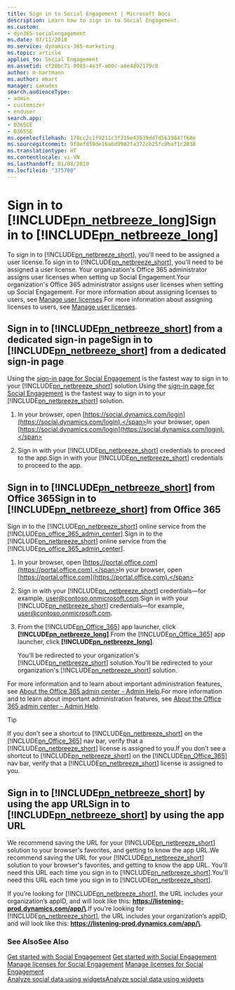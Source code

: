 ```yaml
---
title: Sign in to Social Engagement | Microsoft Docs
description: Learn how to sign in to Social Engagement.
ms.custom:
- dyn365-socialengagement
ms.date: 07/11/2018
ms.service: dynamics-365-marketing
ms.topic: article
applies_to: Social Engagement
ms.assetid: cf28bc71-9085-4e3f-a00c-a6e4d92179c8
author: m-hartmann
ms.author: mhart
manager: sakudes
search.audienceType:
- admin
- customizer
- enduser
search.app:
- D365CE
- D365SE
ms.openlocfilehash: 178cc2c1f9211c3f319e43039dd7d5639847f68e
ms.sourcegitcommit: 9f0efd59de16a6d9902fa372cb25fc0baf1c2838
ms.translationtype: HT
ms.contentlocale: vi-VN
ms.lasthandoff: 01/08/2019
ms.locfileid: "375708"
---
```

# <a name="sign-in-to-includepnnetbreezelongincludespn-social-engagement-longmd"></a><span data-ttu-id="e91e6-103">Sign in to [!INCLUDE[pn_netbreeze_long](../includes/pn-social-engagement-long.md)]</span><span class="sxs-lookup"><span data-stu-id="e91e6-103">Sign in to [!INCLUDE[pn_netbreeze_long](../includes/pn-social-engagement-long.md)]</span></span>

<span data-ttu-id="e91e6-104">To sign in to [!INCLUDE[pn_netbreeze_short](../includes/pn-social-engagement-short.md)], you'll need to be assigned a user license.</span><span class="sxs-lookup"><span data-stu-id="e91e6-104">To sign in to [!INCLUDE[pn_netbreeze_short](../includes/pn-social-engagement-short.md)], you'll need to be assigned a user license.</span></span> <span data-ttu-id="e91e6-105">Your organization's Office 365 administrator assigns user licenses when setting up Social Engagement.</span><span class="sxs-lookup"><span data-stu-id="e91e6-105">Your organization's Office 365 administrator assigns user licenses when setting up Social Engagement.</span></span> <span data-ttu-id="e91e6-106">For more information about assigning licenses to users, see [Manage user licenses](manage-licenses.md).</span><span class="sxs-lookup"><span data-stu-id="e91e6-106">For more information about assigning licenses to users, see [Manage user licenses](manage-licenses.md).</span></span>  
  
## <a name="sign-in-to-includepnnetbreezeshortincludespn-social-engagement-shortmd-from-a-dedicated-sign-in-page"></a><span data-ttu-id="e91e6-107">Sign in to [!INCLUDE[pn_netbreeze_short](../includes/pn-social-engagement-short.md)] from a dedicated sign-in page</span><span class="sxs-lookup"><span data-stu-id="e91e6-107">Sign in to [!INCLUDE[pn_netbreeze_short](../includes/pn-social-engagement-short.md)] from a dedicated sign-in page</span></span>

<span data-ttu-id="e91e6-108">Using the [sign-in page for Social Engagement](https://social.dynamics.com/login) is the fastest way to sign in to your [!INCLUDE[pn_netbreeze_short](../includes/pn-social-engagement-short.md)] solution.</span><span class="sxs-lookup"><span data-stu-id="e91e6-108">Using the [sign-in page for Social Engagement](https://social.dynamics.com/login) is the fastest way to sign in to your [!INCLUDE[pn_netbreeze_short](../includes/pn-social-engagement-short.md)] solution.</span></span>

1. <span data-ttu-id="e91e6-109">In your browser, open [https://social.dynamics.com/login](https://social.dynamics.com/login).</span><span class="sxs-lookup"><span data-stu-id="e91e6-109">In your browser, open [https://social.dynamics.com/login](https://social.dynamics.com/login).</span></span>

2. <span data-ttu-id="e91e6-110">Sign in with your [!INCLUDE[pn_netbreeze_short](../includes/pn-social-engagement-short.md)] credentials to proceed to the app.</span><span class="sxs-lookup"><span data-stu-id="e91e6-110">Sign in with your [!INCLUDE[pn_netbreeze_short](../includes/pn-social-engagement-short.md)] credentials to proceed to the app.</span></span>

## <a name="sign-in-to-includepnnetbreezeshortincludespn-social-engagement-shortmd-from-office-365"></a><span data-ttu-id="e91e6-111">Sign in to [!INCLUDE[pn_netbreeze_short](../includes/pn-social-engagement-short.md)] from Office 365</span><span class="sxs-lookup"><span data-stu-id="e91e6-111">Sign in to [!INCLUDE[pn_netbreeze_short](../includes/pn-social-engagement-short.md)] from Office 365</span></span>

<span data-ttu-id="e91e6-112">Sign in to the [!INCLUDE[pn_netbreeze_short](../includes/pn-social-engagement-short.md)] online service from the [!INCLUDE[pn_office_365_admin_center](../includes/pn-office-365-admin-center.md)].</span><span class="sxs-lookup"><span data-stu-id="e91e6-112">Sign in to the [!INCLUDE[pn_netbreeze_short](../includes/pn-social-engagement-short.md)] online service from the [!INCLUDE[pn_office_365_admin_center](../includes/pn-office-365-admin-center.md)].</span></span>  
  
1. <span data-ttu-id="e91e6-113">In your browser, open [https://portal.office.com](https://portal.office.com).</span><span class="sxs-lookup"><span data-stu-id="e91e6-113">In your browser, open [https://portal.office.com](https://portal.office.com).</span></span>  
  
2. <span data-ttu-id="e91e6-114">Sign in with your [!INCLUDE[pn_netbreeze_short](../includes/pn-social-engagement-short.md)] credentials—for example, user@contoso.onmicrosoft.com.</span><span class="sxs-lookup"><span data-stu-id="e91e6-114">Sign in with your [!INCLUDE[pn_netbreeze_short](../includes/pn-social-engagement-short.md)] credentials—for example, user@contoso.onmicrosoft.com.</span></span>  
  
3. <span data-ttu-id="e91e6-115">From the [!INCLUDE[pn_Office_365](../includes/pn-office-365.md)] app launcher, click **[!INCLUDE[pn_netbreeze_long](../includes/pn-social-engagement-long.md)]**.</span><span class="sxs-lookup"><span data-stu-id="e91e6-115">From the [!INCLUDE[pn_Office_365](../includes/pn-office-365.md)] app launcher, click **[!INCLUDE[pn_netbreeze_long](../includes/pn-social-engagement-long.md)]**.</span></span>  
  
    <span data-ttu-id="e91e6-116">You'll be redirected to your organization's [!INCLUDE[pn_netbreeze_short](../includes/pn-social-engagement-short.md)] solution.</span><span class="sxs-lookup"><span data-stu-id="e91e6-116">You'll be redirected to your organization's [!INCLUDE[pn_netbreeze_short](../includes/pn-social-engagement-short.md)] solution.</span></span>  
  
<span data-ttu-id="e91e6-117">For more information and to learn about important administration features, see [About the Office 365 admin center - Admin Help](https://support.office.com/article/About-the-Office-365-admin-center-Admin-Help-58537702-d421-4d02-8141-e128e3703547).</span><span class="sxs-lookup"><span data-stu-id="e91e6-117">For more information and to learn about important administration features, see [About the Office 365 admin center - Admin Help](https://support.office.com/article/About-the-Office-365-admin-center-Admin-Help-58537702-d421-4d02-8141-e128e3703547).</span></span>  
  
> [!TIP]
>  <span data-ttu-id="e91e6-118">If you don’t see a shortcut to [!INCLUDE[pn_netbreeze_short](../includes/pn-social-engagement-short.md)] on the [!INCLUDE[pn_Office_365](../includes/pn-office-365.md)] nav bar, verify that a [!INCLUDE[pn_netbreeze_short](../includes/pn-social-engagement-short.md)] license is assigned to you.</span><span class="sxs-lookup"><span data-stu-id="e91e6-118">If you don’t see a shortcut to [!INCLUDE[pn_netbreeze_short](../includes/pn-social-engagement-short.md)] on the [!INCLUDE[pn_Office_365](../includes/pn-office-365.md)] nav bar, verify that a [!INCLUDE[pn_netbreeze_short](../includes/pn-social-engagement-short.md)] license is assigned to you.</span></span>  
  
## <a name="sign-in-to-includepnnetbreezeshortincludespn-social-engagement-shortmd-by-using-the-app-url"></a><span data-ttu-id="e91e6-119">Sign in to [!INCLUDE[pn_netbreeze_short](../includes/pn-social-engagement-short.md)] by using the app URL</span><span class="sxs-lookup"><span data-stu-id="e91e6-119">Sign in to [!INCLUDE[pn_netbreeze_short](../includes/pn-social-engagement-short.md)] by using the app URL</span></span>  

<span data-ttu-id="e91e6-120">We recommend saving the URL for your [!INCLUDE[pn_netbreeze_short](../includes/pn-social-engagement-short.md)] solution to your browser's favorites, and getting to know the app URL.</span><span class="sxs-lookup"><span data-stu-id="e91e6-120">We recommend saving the URL for your [!INCLUDE[pn_netbreeze_short](../includes/pn-social-engagement-short.md)] solution to your browser's favorites, and getting to know the app URL.</span></span> <span data-ttu-id="e91e6-121">You'll need this URL each time you sign in to [!INCLUDE[pn_netbreeze_short](../includes/pn-social-engagement-short.md)].</span><span class="sxs-lookup"><span data-stu-id="e91e6-121">You'll need this URL each time you sign in to [!INCLUDE[pn_netbreeze_short](../includes/pn-social-engagement-short.md)].</span></span>  
  
<span data-ttu-id="e91e6-122">If you’re looking for [!INCLUDE[pn_netbreeze_short](../includes/pn-social-engagement-short.md)], the URL includes your organization’s appID, and will look like this: <strong>https://listening-prod.dynamics.com/app/\<appID></strong>.</span><span class="sxs-lookup"><span data-stu-id="e91e6-122">If you’re looking for [!INCLUDE[pn_netbreeze_short](../includes/pn-social-engagement-short.md)], the URL includes your organization’s appID, and will look like this: <strong>https://listening-prod.dynamics.com/app/\<appID></strong>.</span></span>  
  
### <a name="see-also"></a><span data-ttu-id="e91e6-123">See Also</span><span class="sxs-lookup"><span data-stu-id="e91e6-123">See Also</span></span>  
 <span data-ttu-id="e91e6-124">[Get started with Social Engagement](get-started.md) </span><span class="sxs-lookup"><span data-stu-id="e91e6-124">[Get started with Social Engagement](get-started.md) </span></span>  
 <span data-ttu-id="e91e6-125">[Manage licenses for Social Engagement](manage-licenses.md) </span><span class="sxs-lookup"><span data-stu-id="e91e6-125">[Manage licenses for Social Engagement](manage-licenses.md) </span></span>  
 [<span data-ttu-id="e91e6-126">Analyze social data using widgets</span><span class="sxs-lookup"><span data-stu-id="e91e6-126">Analyze social data using widgets</span></span>](analyze-social-data-using-widgets.md)
